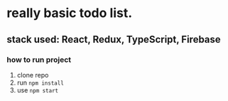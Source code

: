 # really basic todo list.

## stack used: React, Redux, TypeScript, Firebase

### how to run project
1. clone repo
2. run `npm install`
3. use `npm start` 
